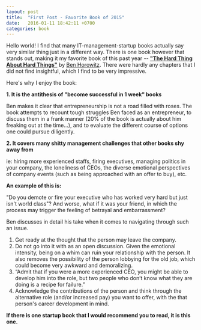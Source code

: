 ```yaml
---
layout: post
title:  "First Post - Favorite Book of 2015"
date:   2016-01-11 18:42:11 +0700
categories: book 
---
```

Hello world! I find that many IT-management-startup books actually say very similar thing just in a different way. There is one book however that stands out, 
making it my favorite book of this past year -- **["The Hard Thing About Hard Things"][hard-thing]** by [Ben Horowitz][ben]. 
There were hardly any chapters that I did not find insightful, which I find to be very impressive. 

Here's why I enjoy the book: 

**1. It is the antithesis of "become successful in 1 week" books**

Ben makes it clear that entrepreneurship is not a road filled with roses. The book attempts to recount tough struggles Ben faced as an entrepreneur, to discuss them 
in a frank manner (20% of the book is actually about him freaking out at the time...), and to evaluate the different course of options one could pursue diligently. 

**2. It covers many shitty management challenges that other books shy away from**

ie: hiring more experienced staffs, firing executives, managing politics in your company, the loneliness of CEOs, the diverse emotional perspectives of company events (such as being approached with an offer to buy), etc. 

**An example of this is:**
        
"Do you demote or fire your executive who has worked very hard but just isn't world class"? 
And worse, what if it was your friend, in which the process may trigger the feeling of betrayal and embarrassment?

Ben discusses in detail his take when it comes to navigating through such an issue.

1. Get ready at the thought that the person may leave the company. 
2. Do not go into it with as an open discussion. Given the emotional intensity, being on a whim can ruin your relationship
with the person. It also removes the possibility of the person lobbying for the old job, which could become very awkward and 
demoralizing. 
3. “Admit that if you were a more experienced CEO, you might be able to develop him into the role, but two people who don’t know what they are doing is a recipe for failure.”
4. Acknowledge the contributions of the person and think through the alternative role (and/or increased pay) you want to offer, with the that person's career development in mind. 


**If there is one startup book that I would recommend you to read, it is this one.**

[hard-thing]: http://www.amazon.com/The-Hard-Thing-About-Things/dp/0062273205
[ben]: http://www.bhorowitz.com/ 


